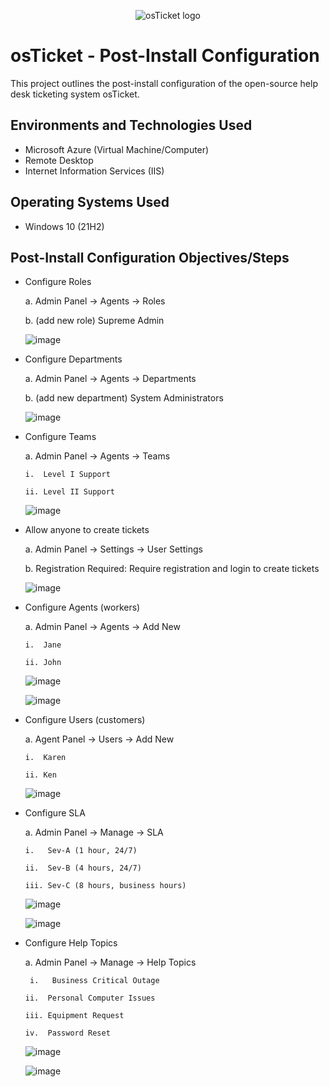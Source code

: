 <p align="center">
<img src="https://i.imgur.com/Clzj7Xs.png" alt="osTicket logo"/>
</p>

<h1>osTicket - Post-Install Configuration</h1>
This project outlines the post-install configuration of the open-source help desk ticketing system osTicket.<br />



<h2>Environments and Technologies Used</h2>

- Microsoft Azure (Virtual Machine/Computer)
- Remote Desktop
- Internet Information Services (IIS)

<h2>Operating Systems Used </h2>

- Windows 10</b> (21H2)

<h2>Post-Install Configuration Objectives/Steps </h2>

- Configure Roles

   a. Admin Panel -> Agents -> Roles

   b. (add new role) Supreme Admin

  ![image](https://github.com/ALyciaBowman/post-install-config/assets/141197471/bb40792d-572d-44be-bf58-5cfe5bf65b9e)


- Configure Departments

   a. Admin Panel -> Agents -> Departments

   b. (add new department) System Administrators

  ![image](https://github.com/ALyciaBowman/post-install-config/assets/141197471/5b9357d6-3da7-4b64-a66c-a540289ca435)


- Configure Teams

   a. Admin Panel -> Agents -> Teams

      i.  Level I Support

      ii. Level II Support

  ![image](https://github.com/ALyciaBowman/post-install-config/assets/141197471/8573f79b-e726-44a1-9f7a-6ecc1f415669)


- Allow anyone to create tickets

   a. Admin Panel -> Settings -> User Settings

   b. Registration Required: Require registration and login to create tickets

  ![image](https://github.com/ALyciaBowman/post-install-config/assets/141197471/a30bce5c-2248-4697-8c8a-d2e350c59759)



- Configure Agents (workers)

  a. Admin Panel -> Agents -> Add New

      i.  Jane

      ii. John

  ![image](https://github.com/ALyciaBowman/post-install-config/assets/141197471/527cb077-235e-4c2b-87c8-d2febcc54c89)

  ![image](https://github.com/ALyciaBowman/post-install-config/assets/141197471/93193b06-d4cc-4fe5-b4fc-69dc0a862c84)



- Configure Users (customers)

  a. Agent Panel -> Users -> Add New

      i.  Karen

      ii. Ken

  ![image](https://github.com/ALyciaBowman/post-install-config/assets/141197471/238c5dfd-d308-4a3c-9364-599770c43803)


- Configure SLA

  a. Admin Panel -> Manage -> SLA

      i.   Sev-A (1 hour, 24/7)

      ii.  Sev-B (4 hours, 24/7)

      iii. Sev-C (8 hours, business hours)

  ![image](https://github.com/ALyciaBowman/post-install-config/assets/141197471/169bbc02-d63b-4c33-9c60-97a45e03e548)

  ![image](https://github.com/ALyciaBowman/post-install-config/assets/141197471/026f4493-338f-42b9-859e-81766eccd920)



- Configure Help Topics

  a. Admin Panel -> Manage -> Help Topics

       i.   Business Critical Outage

      ii.  Personal Computer Issues

      iii. Equipment Request

      iv.  Password Reset

  ![image](https://github.com/ALyciaBowman/post-install-config/assets/141197471/9f464d09-d585-4d34-93cf-f8fb0f732e2d)

  ![image](https://github.com/ALyciaBowman/post-install-config/assets/141197471/344f46ce-43f0-461d-a429-039c7748102e)








<br />
